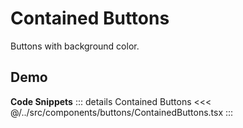 # Contained Buttons

Buttons with background color.

## Demo

<div ref="el" />

<script setup>
import { createElement } from 'react'
import { createRoot } from 'react-dom/client'
import { ref, onMounted } from 'vue'
import ContainedButtons from '../../../src/components/buttons/ContainedButtons.tsx'

const el = ref()

onMounted(() => {
   const root = createRoot(el.value)
   root.render(createElement(ContainedButtons, {}, null))
})
</script>

**Code Snippets**
::: details Contained Buttons
<<< @/../src/components/buttons/ContainedButtons.tsx
:::
